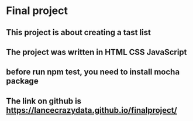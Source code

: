 # Final project
## This project is about creating a tast list
## The project was written in HTML CSS JavaScript
## before run npm test, you need to install mocha package
## The link on github is https://lancecrazydata.github.io/finalproject/
